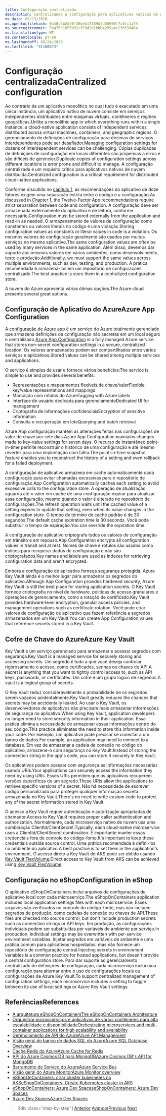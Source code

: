 ```yaml
---
title: Configuração centralizada
description: Centralizando a configuração para aplicativos nativos de nuvem usando o Azure App Configuration e o cofre AzureKey.
ms.date: 05/13/2020
ms.openlocfilehash: 0d40c5b2d70f30beb17489dfd55900f7c5fc1a75
ms.sourcegitcommit: 5b475c1855b32cf78d2d1bbb4295e4c236f39464
ms.translationtype: MT
ms.contentlocale: pt-BR
ms.lasthandoff: 09/24/2020
ms.locfileid: "91160873"
---
```

# <a name="centralized-configuration"></a><span data-ttu-id="f5aa2-103">Configuração centralizada</span><span class="sxs-lookup"><span data-stu-id="f5aa2-103">Centralized configuration</span></span>

<span data-ttu-id="f5aa2-104">Ao contrário de um aplicativo monolítico no qual tudo é executado em uma única instância, um aplicativo nativo de nuvem consiste em serviços independentes distribuídos entre máquinas virtuais, contêineres e regiões geográficas.</span><span class="sxs-lookup"><span data-stu-id="f5aa2-104">Unlike a monolithic app in which everything runs within a single instance, a cloud-native application consists of independent services distributed across virtual machines, containers, and geographic regions.</span></span> <span data-ttu-id="f5aa2-105">O gerenciamento de definições de configuração para dezenas de serviços interdependentes pode ser desafiador.</span><span class="sxs-lookup"><span data-stu-id="f5aa2-105">Managing configuration settings for dozens of interdependent services can be challenging.</span></span> <span data-ttu-id="f5aa2-106">Cópias duplicadas de definições de configuração em locais diferentes são propensas a erros e são difíceis de gerenciar.</span><span class="sxs-lookup"><span data-stu-id="f5aa2-106">Duplicate copies of configuration settings across different locations is error prone and difficult to manage.</span></span> <span data-ttu-id="f5aa2-107">A configuração centralizada é um requisito crítico para aplicativos nativos de nuvem distribuída.</span><span class="sxs-lookup"><span data-stu-id="f5aa2-107">Centralized configuration is a critical requirement for distributed cloud-native applications.</span></span>

<span data-ttu-id="f5aa2-108">Conforme discutido no [capítulo 1](introduction.md), as recomendações do aplicativo de doze fatores exigem uma separação estrita entre o código e a configuração.</span><span class="sxs-lookup"><span data-stu-id="f5aa2-108">As discussed in [Chapter 1](introduction.md), the Twelve-Factor App recommendations require strict separation between code and configuration.</span></span> <span data-ttu-id="f5aa2-109">A configuração deve ser armazenada externamente do aplicativo e de leitura, conforme necessário.</span><span class="sxs-lookup"><span data-stu-id="f5aa2-109">Configuration must be stored externally from the application and read-in as needed.</span></span> <span data-ttu-id="f5aa2-110">O armazenamento de valores de configuração como constantes ou valores literais no código é uma violação.</span><span class="sxs-lookup"><span data-stu-id="f5aa2-110">Storing configuration values as constants or literal values in code is a violation.</span></span> <span data-ttu-id="f5aa2-111">Os mesmos valores de configuração geralmente são usados por muitos serviços no mesmo aplicativo.</span><span class="sxs-lookup"><span data-stu-id="f5aa2-111">The same configuration values are often be used by many services in the same application.</span></span> <span data-ttu-id="f5aa2-112">Além disso, devemos dar suporte aos mesmos valores em vários ambientes, como desenvolvimento, teste e produção.</span><span class="sxs-lookup"><span data-stu-id="f5aa2-112">Additionally, we must support the same values across multiple environments, such as dev, testing, and production.</span></span> <span data-ttu-id="f5aa2-113">A prática recomendada é armazená-los em um repositório de configurações centralizado.</span><span class="sxs-lookup"><span data-stu-id="f5aa2-113">The best practice is store them in a centralized configuration store.</span></span>

<span data-ttu-id="f5aa2-114">A nuvem do Azure apresenta várias ótimas opções.</span><span class="sxs-lookup"><span data-stu-id="f5aa2-114">The Azure cloud presents several great options.</span></span>

## <a name="azure-app-configuration"></a><span data-ttu-id="f5aa2-115">Configuração de Aplicativo do Azure</span><span class="sxs-lookup"><span data-stu-id="f5aa2-115">Azure App Configuration</span></span>

<span data-ttu-id="f5aa2-116">A [configuração de Azure app](/azure/azure-app-configuration/overview) é um serviço do Azure totalmente gerenciado que armazena definições de configuração não secretas em um local seguro e centralizado.</span><span class="sxs-lookup"><span data-stu-id="f5aa2-116">[Azure App Configuration](/azure/azure-app-configuration/overview) is a fully managed Azure service that stores non-secret configuration settings in a secure, centralized location.</span></span> <span data-ttu-id="f5aa2-117">Os valores armazenados podem ser compartilhados entre vários serviços e aplicativos.</span><span class="sxs-lookup"><span data-stu-id="f5aa2-117">Stored values can be shared among multiple services and applications.</span></span>

<span data-ttu-id="f5aa2-118">O serviço é simples de usar e fornece vários benefícios:</span><span class="sxs-lookup"><span data-stu-id="f5aa2-118">The service is simple to use and provides several benefits:</span></span>

- <span data-ttu-id="f5aa2-119">Representações e mapeamentos flexíveis de chave/valor</span><span class="sxs-lookup"><span data-stu-id="f5aa2-119">Flexible key/value representations and mappings</span></span>
- <span data-ttu-id="f5aa2-120">Marcação com rótulos do Azure</span><span class="sxs-lookup"><span data-stu-id="f5aa2-120">Tagging with Azure labels</span></span>
- <span data-ttu-id="f5aa2-121">Interface do usuário dedicada para gerenciamento</span><span class="sxs-lookup"><span data-stu-id="f5aa2-121">Dedicated UI for management</span></span>
- <span data-ttu-id="f5aa2-122">Criptografia de informações confidenciais</span><span class="sxs-lookup"><span data-stu-id="f5aa2-122">Encryption of sensitive information</span></span>
- <span data-ttu-id="f5aa2-123">Consulta e recuperação em lote</span><span class="sxs-lookup"><span data-stu-id="f5aa2-123">Querying and batch retrieval</span></span>

<span data-ttu-id="f5aa2-124">Azure App configuração mantém as alterações feitas nas configurações de valor de chave por sete dias.</span><span class="sxs-lookup"><span data-stu-id="f5aa2-124">Azure App Configuration maintains changes made to key-value settings for seven days.</span></span> <span data-ttu-id="f5aa2-125">O recurso de instantâneo point-in-time permite reconstruir o histórico de uma configuração e até mesmo reverter para uma implantação com falha.</span><span class="sxs-lookup"><span data-stu-id="f5aa2-125">The point-in-time snapshot feature enables you to reconstruct the history of a setting and even rollback for a failed deployment.</span></span>

<span data-ttu-id="f5aa2-126">A configuração de aplicativo armazena em cache automaticamente cada configuração para evitar chamadas excessivas para o repositório de configuração.</span><span class="sxs-lookup"><span data-stu-id="f5aa2-126">App Configuration automatically caches each setting to avoid excessive calls to the configuration store.</span></span> <span data-ttu-id="f5aa2-127">A operação de atualização aguarda até o valor em cache de uma configuração expirar para atualizar essa configuração, mesmo quando o valor é alterado no repositório de configurações.</span><span class="sxs-lookup"><span data-stu-id="f5aa2-127">The refresh operation waits until the cached value of a setting expires to update that setting, even when its value changes in the configuration store.</span></span> <span data-ttu-id="f5aa2-128">O tempo de término de cache padrão é de 30 segundos.</span><span class="sxs-lookup"><span data-stu-id="f5aa2-128">The default cache expiration time is 30 seconds.</span></span> <span data-ttu-id="f5aa2-129">Você pode substituir o tempo de expiração.</span><span class="sxs-lookup"><span data-stu-id="f5aa2-129">You can override the expiration time.</span></span>

<span data-ttu-id="f5aa2-130">A configuração de aplicativo criptografa todos os valores de configuração em trânsito e em repouso.</span><span class="sxs-lookup"><span data-stu-id="f5aa2-130">App Configuration encrypts all configuration values in transit and at rest.</span></span> <span data-ttu-id="f5aa2-131">Nomes de chave e rótulos são usados como índices para recuperar dados de configuração e não são criptografados.</span><span class="sxs-lookup"><span data-stu-id="f5aa2-131">Key names and labels are used as indexes for retrieving configuration data and aren't encrypted.</span></span>

<span data-ttu-id="f5aa2-132">Embora a configuração de aplicativo forneça segurança protegida, Azure Key Vault ainda é o melhor lugar para armazenar os segredos do aplicativo.</span><span class="sxs-lookup"><span data-stu-id="f5aa2-132">Although App Configuration provides hardened security, Azure Key Vault is still the best place for storing application secrets.</span></span> <span data-ttu-id="f5aa2-133">O Key Vault fornece criptografia no nível de hardware, políticas de acesso granulares e operações de gerenciamento, como a rotação de certificado.</span><span class="sxs-lookup"><span data-stu-id="f5aa2-133">Key Vault provides hardware-level encryption, granular access policies, and management operations such as certificate rotation.</span></span> <span data-ttu-id="f5aa2-134">Você pode criar valores de configuração de aplicativo que fazem referência a segredos armazenados em um Key Vault.</span><span class="sxs-lookup"><span data-stu-id="f5aa2-134">You can create App Configuration values that reference secrets stored in a Key Vault.</span></span>

## <a name="azure-key-vault"></a><span data-ttu-id="f5aa2-135">Cofre de Chave do Azure</span><span class="sxs-lookup"><span data-stu-id="f5aa2-135">Azure Key Vault</span></span>

<span data-ttu-id="f5aa2-136">Key Vault é um serviço gerenciado para armazenar e acessar segredos com segurança.</span><span class="sxs-lookup"><span data-stu-id="f5aa2-136">Key Vault is a managed service for securely storing and accessing secrets.</span></span> <span data-ttu-id="f5aa2-137">Um segredo é tudo a que você deseja controlar rigorosamente o acesso, como certificados, senhas ou chaves de API.</span><span class="sxs-lookup"><span data-stu-id="f5aa2-137">A secret is anything that you want to tightly control access to, such as API keys, passwords, or certificates.</span></span> <span data-ttu-id="f5aa2-138">Um cofre é um grupo lógico de segredos.</span><span class="sxs-lookup"><span data-stu-id="f5aa2-138">A vault is a logical group of secrets.</span></span>

<span data-ttu-id="f5aa2-139">O Key Vault reduz consideravelmente a probabilidade de os segredos serem vazados acidentalmente.</span><span class="sxs-lookup"><span data-stu-id="f5aa2-139">Key Vault greatly reduces the chances that secrets may be accidentally leaked.</span></span> <span data-ttu-id="f5aa2-140">Ao usar o Key Vault, os desenvolvedores de aplicativos não precisam mais armazenar informações de segurança no aplicativo.</span><span class="sxs-lookup"><span data-stu-id="f5aa2-140">When using Key Vault, application developers no longer need to store security information in their application.</span></span> <span data-ttu-id="f5aa2-141">Essa prática elimina a necessidade de armazenar essas informações dentro do seu código.</span><span class="sxs-lookup"><span data-stu-id="f5aa2-141">This practice eliminates the need to store this information inside your code.</span></span> <span data-ttu-id="f5aa2-142">Por exemplo, um aplicativo pode precisar se conectar a um banco de dados.</span><span class="sxs-lookup"><span data-stu-id="f5aa2-142">For example, an application may need to connect to a database.</span></span> <span data-ttu-id="f5aa2-143">Em vez de armazenar a cadeia de conexão no código do aplicativo, armazene-o com segurança no Key Vault.</span><span class="sxs-lookup"><span data-stu-id="f5aa2-143">Instead of storing the connection string in the app's code, you can store it securely in Key Vault.</span></span>

<span data-ttu-id="f5aa2-144">Os aplicativos podem acessar com segurança as informações necessárias usando URIs.</span><span class="sxs-lookup"><span data-stu-id="f5aa2-144">Your applications can securely access the information they need by using URIs.</span></span> <span data-ttu-id="f5aa2-145">Esses URIs permitem que os aplicativos recuperem versões específicas de um segredo.</span><span class="sxs-lookup"><span data-stu-id="f5aa2-145">These URIs allow the applications to retrieve specific versions of a secret.</span></span> <span data-ttu-id="f5aa2-146">Não há necessidade de escrever código personalizado para proteger qualquer informação secreta armazenada no Key Vault.</span><span class="sxs-lookup"><span data-stu-id="f5aa2-146">There's no need to write custom code to protect any of the secret information stored in Key Vault.</span></span>

<span data-ttu-id="f5aa2-147">O acesso a Key Vault requer autenticação e autorização apropriadas de chamador.</span><span class="sxs-lookup"><span data-stu-id="f5aa2-147">Access to Key Vault requires proper caller authentication and authorization.</span></span> <span data-ttu-id="f5aa2-148">Normalmente, cada microserviço nativo de nuvem usa uma combinação ClientId/ClientSecret.</span><span class="sxs-lookup"><span data-stu-id="f5aa2-148">Typically, each cloud-native microservice uses a ClientId/ClientSecret combination.</span></span> <span data-ttu-id="f5aa2-149">É importante manter essas credenciais fora do controle do código-fonte.</span><span class="sxs-lookup"><span data-stu-id="f5aa2-149">It's important to keep these credentials outside source control.</span></span> <span data-ttu-id="f5aa2-150">Uma prática recomendada é defini-los no ambiente do aplicativo.</span><span class="sxs-lookup"><span data-stu-id="f5aa2-150">A best practice is to set them in  the application's environment.</span></span> <span data-ttu-id="f5aa2-151">O acesso direto a Key Vault do AKS pode ser obtido usando [Key Vault FlexVolume](https://github.com/Azure/kubernetes-keyvault-flexvol).</span><span class="sxs-lookup"><span data-stu-id="f5aa2-151">Direct access to Key Vault from AKS can be achieved using [Key Vault FlexVolume](https://github.com/Azure/kubernetes-keyvault-flexvol).</span></span>

## <a name="configuration-in-eshop"></a><span data-ttu-id="f5aa2-152">Configuração no eShop</span><span class="sxs-lookup"><span data-stu-id="f5aa2-152">Configuration in eShop</span></span>

<span data-ttu-id="f5aa2-153">O aplicativo eShopOnContainers inclui arquivos de configurações de aplicativo local com cada microserviço.</span><span class="sxs-lookup"><span data-stu-id="f5aa2-153">The eShopOnContainers application includes local application settings files with each microservice.</span></span> <span data-ttu-id="f5aa2-154">Esses arquivos são verificados no controle do código-fonte, mas não incluem segredos de produção, como cadeias de conexão ou chaves de API.</span><span class="sxs-lookup"><span data-stu-id="f5aa2-154">These files are checked into source control, but don't include production secrets such as connection strings or API keys.</span></span> <span data-ttu-id="f5aa2-155">Em produção, as configurações individuais podem ser substituídas por variáveis de ambiente por serviço.</span><span class="sxs-lookup"><span data-stu-id="f5aa2-155">In production, individual settings may be overwritten with per-service environment variables.</span></span> <span data-ttu-id="f5aa2-156">Injetar segredos em variáveis de ambiente é uma prática comum para aplicativos hospedados, mas não fornece um repositório de configuração central.</span><span class="sxs-lookup"><span data-stu-id="f5aa2-156">Injecting secrets in environment variables is a common practice for hosted applications, but doesn't provide a central configuration store.</span></span> <span data-ttu-id="f5aa2-157">Para dar suporte ao gerenciamento centralizado de definições de configuração, cada microserviço inclui uma configuração para alternar entre o uso de configurações locais ou configurações de Azure Key Vault.</span><span class="sxs-lookup"><span data-stu-id="f5aa2-157">To support centralized management of configuration settings, each microservice includes a setting to toggle between its use of local settings or Azure Key Vault settings.</span></span>

## <a name="references"></a><span data-ttu-id="f5aa2-158">Referências</span><span class="sxs-lookup"><span data-stu-id="f5aa2-158">References</span></span>

- [<span data-ttu-id="f5aa2-159">A arquitetura eShopOnContainers</span><span class="sxs-lookup"><span data-stu-id="f5aa2-159">The eShopOnContainers Architecture</span></span>](https://github.com/dotnet-architecture/eShopOnContainers/wiki/Architecture)
- [<span data-ttu-id="f5aa2-160">Orquestrar microsserviços e aplicativos de vários contêineres para alta escalabilidade e disponibilidade</span><span class="sxs-lookup"><span data-stu-id="f5aa2-160">Orchestrating microservices and multi-container applications for high scalability and availability</span></span>](../microservices/architect-microservice-container-applications/scalable-available-multi-container-microservice-applications.md)
- [<span data-ttu-id="f5aa2-161">Gerenciamento de API do Azure</span><span class="sxs-lookup"><span data-stu-id="f5aa2-161">Azure API Management</span></span>](/azure/api-management/api-management-key-concepts)
- [<span data-ttu-id="f5aa2-162">Visão geral do banco de dados SQL do Azure</span><span class="sxs-lookup"><span data-stu-id="f5aa2-162">Azure SQL Database Overview</span></span>](/azure/sql-database/sql-database-technical-overview)
- [<span data-ttu-id="f5aa2-163">Cache Redis do Azure</span><span class="sxs-lookup"><span data-stu-id="f5aa2-163">Azure Cache for Redis</span></span>](https://azure.microsoft.com/services/cache/)
- [<span data-ttu-id="f5aa2-164">API do Azure Cosmos DB para MongoDB</span><span class="sxs-lookup"><span data-stu-id="f5aa2-164">Azure Cosmos DB's API for MongoDB</span></span>](/azure/cosmos-db/mongodb-introduction)
- [<span data-ttu-id="f5aa2-165">Barramento de Serviço do Azure</span><span class="sxs-lookup"><span data-stu-id="f5aa2-165">Azure Service Bus</span></span>](/azure/service-bus-messaging/service-bus-messaging-overview)
- [<span data-ttu-id="f5aa2-166">Visão geral do Azure Monitor</span><span class="sxs-lookup"><span data-stu-id="f5aa2-166">Azure Monitor overview</span></span>](/azure/azure-monitor/overview)
- <span data-ttu-id="f5aa2-167">[eShopOnContainers: criar cluster kubernetes no AKS](https://github.com/dotnet-architecture/eShopOnContainers/wiki/Deploy-to-Azure-Kubernetes-Service-(AKS)#create-kubernetes-cluster-in-aks)</span><span class="sxs-lookup"><span data-stu-id="f5aa2-167">[eShopOnContainers: Create Kubernetes cluster in AKS](https://github.com/dotnet-architecture/eShopOnContainers/wiki/Deploy-to-Azure-Kubernetes-Service-(AKS)#create-kubernetes-cluster-in-aks)</span></span>
- [<span data-ttu-id="f5aa2-168">eShopOnContainers: Azure Dev Spaces</span><span class="sxs-lookup"><span data-stu-id="f5aa2-168">eShopOnContainers: Azure Dev Spaces</span></span>](https://github.com/dotnet-architecture/eShopOnContainers/wiki/Azure-Dev-Spaces)
- [<span data-ttu-id="f5aa2-169">Azure Dev Spaces</span><span class="sxs-lookup"><span data-stu-id="f5aa2-169">Azure Dev Spaces</span></span>](/azure/dev-spaces/about)

>[!div class="step-by-step"]
><span data-ttu-id="f5aa2-170">[Anterior](deploy-eshoponcontainers-azure.md) 
> [Avançar](scale-applications.md)</span><span class="sxs-lookup"><span data-stu-id="f5aa2-170">[Previous](deploy-eshoponcontainers-azure.md)
[Next](scale-applications.md)</span></span>
